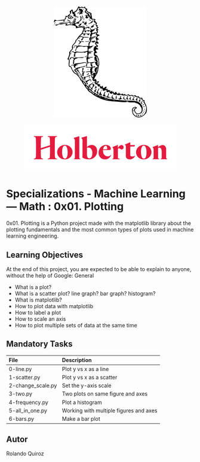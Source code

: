 # 

<p align="center">
  <img src="https://github.com/rolandoquiroz/images/blob/master/seahorse-draw.png" />
</p>

<p align="center">
  <img src="https://github.com/rolandoquiroz/images/blob/master/holberton-logo.png" />
</p>

# Specializations - Machine Learning ― Math : 0x01. Plotting

0x01. Plotting is a Python project made with the matplotlib library about the plotting fundamentals and the most common types of plots used in machine learning engineering.


## Learning Objectives

At the end of this project, you are expected to be able to explain to anyone, without the help of Google:
General

- What is a plot?
- What is a scatter plot? line graph? bar graph? histogram?
- What is matplotlib?
- How to plot data with matplotlib
- How to label a plot
- How to scale an axis
- How to plot multiple sets of data at the same time



## Mandatory Tasks


| File     | Description   |
|:----------|:-------------|
| 0-line.py |  Plot y vs x as a line | 
| 1-scatter.py | Plot y vs x as a scatter   |
| 2-change_scale.py | Set the y-axis scale |
| 3-two.py |  Two plots on same figure and axes | 
| 4-frequency.py |    Plot a histogram   |
| 5-all_in_one.py | Working with multiple figures and axes |
| 6-bars.py | Make a bar plot |

## Autor
Rolando Quiroz